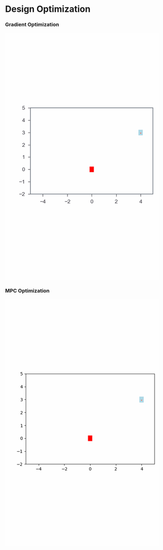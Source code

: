 # Design Optimization
### Gradient Optimization
![Gradient Optimization](/Project%201/OminiMovement.gif)
### MPC Optimization
![MPC Optimization](/Project%202/OminiMovement_MPC.gif)
